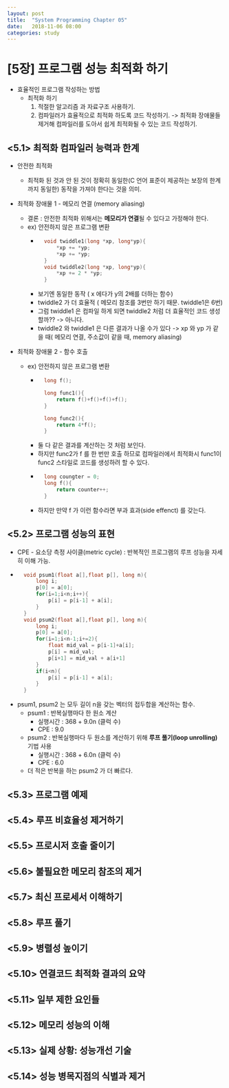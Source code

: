 ```yaml
---
layout: post
title:  "System Programming Chapter 05"
date:   2018-11-06 08:00
categories: study
---
```


# [5장] 프로그램 성능 최적화 하기
* 효율적인 프로그램 작성하는 방법
    - 최적화 하기
        1. 적절한 알고리즘 과 자료구조 사용하기.
        2. 컴파일러가 효율적으로 최적화 하도록 코드 작성하기. -> 최적화 장애물들 제거해 컴파일러를 도아서 쉽게 최적화될 수 있는 코드 작성하기.
## <5.1> 최적화 컴파일러 능력과 한계
* 안전한 최적화
    - 최적화 된 것과 안 된 것이 정확히 동일한(C 언어 표준이 제공하는 보장의 한계까지 동일한) 동작을 가져야 한다는 것을 의미.
* 최적화 장애물 1 - 메모리 연결 (memory aliasing)
    - 결론 : 안전한 최적화 위해서는 **메모리가 연결**될 수 있다고 가정해야 한다.
    - ex) 안전하지 않은 프로그램 변환
        * ``` c
            void twiddle1(long *xp, long*yp){
                *xp += *yp;
                *xp += *yp;
            }    
            void twiddle2(long *xp, long*yp){
                *xp += 2 * *yp;
            }
        * 보기엔 동일한 동작 ( x 에다가 y의 2배를 더하는 함수)
        * twiddle2 가 더 효율적 ( 메모리 참조를 3번만 하기 때문. twiddle1은 6번)
        * 그럼 twiddle1 은 컴파일 하게 되면 twiddle2 처럼 더 효율적인 코드 생성할까?? -> 아니다.
        * twiddle2 와 twiddle1 은 다른 결과가 나올 수가 있다 -> xp 와 yp 가 같을 때( 메모리 연결, 주소값이 같을 때, memory aliasing)

* 최적화 장애물 2 - 함수 호출
    - ex) 안전하지 않은 프로그램 변환
        * ``` c
            long f();

            long func1(){
                return f()+f()+f()+f();
            }

            long func2(){
                return 4*f();
            }
        * 둘 다 같은 결과를 계산하는 것 처럼 보인다.
        * 하지만 func2가 f 를 한 번만 호출 하므로 컴파일러에서 최적화시 func1이 func2 스타일로 코드를 생성하려 할 수 있다.
        * ``` c
            long coungter = 0;
            long f(){
                return counter++;
            }
        * 하지만 만약 f 가 이런 함수라면 부과 효과(side effenct) 를 갖는다.
## <5.2> 프로그램 성능의 표현
* CPE - 요소당 측정 사이클(metric cycle) : 반복적인 프로그램의 루프 성능을 자세히 이해 가능.
* ``` c
    void psum1(float a[],float p[], long n){
        long i;
        p[0] = a[0];
        for(i=1;i<n;i++){
            p[i] = p[i-1] + a[i];
        }
    }
    void psum2(float a[],float p[], long n){
        long i;
        p[0] = a[0];
        for(i=1;i<n-1;i+=2){
            float mid_val = p[i-1]+a[i];
            p[i] = mid_val;
            p[i+1] = mid_val + a[i+1]
        }
        if(i<n){
            p[i] = p[i-1] + a[i];
        }
    }
* psum1, psum2 는 모두 길이 n을 갖는 벡터의 접두합을 계산하는 함수.
    - psum1 : 반복실행마다 한 원소 계산
        - 실행시간 : 368 + 9.0n (클럭 수)
        - CPE : 9.0
    - psum2 : 반복실행마다 두 원소를 계산하기 위해 **루프 풀기(loop unrolling)** 기법 사용
        - 실행시간 : 368 + 6.0n (클럭 수)
        - CPE : 6.0
    - 더 적은 반복을 하는 psum2 가 더 빠르다.
    
## <5.3> 프로그램 예제
## <5.4> 루프 비효율성 제거하기
## <5.5> 프로시저 호출 줄이기
## <5.6> 불필요한 메모리 참조의 제거
## <5.7> 최신 프로세서 이해하기
## <5.8> 루프 풀기
## <5.9> 병렬성 높이기
## <5.10> 연결코드 최적화 결과의 요약
## <5.11> 일부 제한 요인들
## <5.12> 메모리 성능의 이해
## <5.13> 실제 상황: 성능개선 기술
## <5.14> 성능 병목지점의 식별과 제거